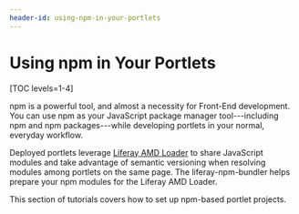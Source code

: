 ```yaml
---
header-id: using-npm-in-your-portlets
---
```


# Using npm in Your Portlets

[TOC levels=1-4]

npm is a powerful tool, and almost a necessity for Front-End development. You 
can use npm as your JavaScript package manager tool---including npm and npm
packages---while developing portlets in your normal, everyday workflow. 
 
Deployed portlets leverage 
[Liferay AMD Loader](/docs/7-1/tutorials/-/knowledge_base/t/loading-amd-modules-in-liferay) 
to share JavaScript modules and take advantage of semantic versioning when 
resolving modules among portlets on the same page. The liferay-npm-bundler helps 
prepare your npm modules for the Liferay AMD Loader.

This section of tutorials covers how to set up npm-based portlet projects. 
